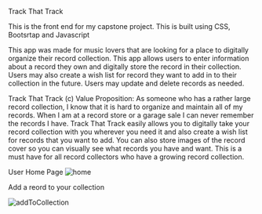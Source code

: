 Track That Track

This is the front end for my capstone project.
This is built using CSS, Bootsrtap and Javascript

This app was made for music lovers that are looking for a place to digitally organize their record collection. This app allows users to enter information about a record they own and digitally store the record in their collection. Users may also create a wish list for record they want to add in to their collection in the future. Users may update and delete records as needed.


Track That Track (c) Value Proposition:
As someone who has a rather large record collection, I know that it is hard to organize and maintain all of my records. When I am at a record store or a garage sale I can never remember the records I have. Track That Track easily allows you to digitally take your record collection with you wherever you need it and also create a wish list for records that you want to add. You can also store images of the record cover so you can visually see what records you have and want. This is a must have for all record collectors who have a growing record collection. 


User Home Page
![home](https://user-images.githubusercontent.com/54750179/181266805-e42344ad-db5b-448b-a9b9-ac9367173c42.png)

Add a reord to your collection


![addToCollection](https://user-images.githubusercontent.com/54750179/181267087-ff0d8ee5-68ee-4747-a963-a0d911c8f5d7.png)
